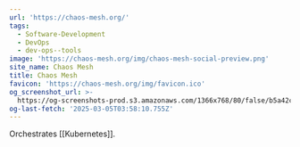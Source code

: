 ```yaml
---
url: 'https://chaos-mesh.org/'
tags:
  - Software-Development
  - DevOps
  - dev-ops--tools
image: 'https://chaos-mesh.org/img/chaos-mesh-social-preview.png'
site_name: Chaos Mesh
title: Chaos Mesh
favicon: 'https://chaos-mesh.org/img/favicon.ico'
og_screenshot_url: >-
  https://og-screenshots-prod.s3.amazonaws.com/1366x768/80/false/b5a42cf580f63eaaed77d43fcbdca6256881e8f8bceaff1ab695035603384632.jpeg
og-last-fetch: '2025-03-05T03:58:10.755Z'
---
```

Orchestrates [[Kubernetes]].

